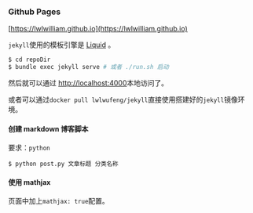 ### Github Pages

[https://lwlwilliam.github.io](https://lwlwilliam.github.io)

`jekyll`使用的模板引擎是 [Liquid](https://shopify.github.io/liquid/) 。

```bash
$ cd repoDir
$ bundle exec jekyll serve # 或者 ./run.sh 启动
```

然后就可以通过 [http://localhost:4000](http://localhost:4000)本地访问了。

或者可以通过`docker pull lwlwufeng/jekyll`直接使用搭建好的`jekyll`镜像环境。

#### 创建 markdown 博客脚本

要求：`python`

```
$ python post.py 文章标题 分类名称
```

#### 使用 mathjax

页面中加上`mathjax: true`配置。
